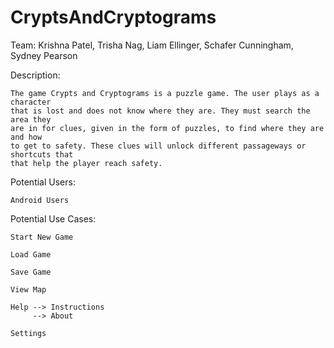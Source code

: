 # CryptsAndCryptograms

Team: Krishna Patel, Trisha Nag, Liam Ellinger, Schafer Cunningham, Sydney Pearson

Description:

    The game Crypts and Cryptograms is a puzzle game. The user plays as a character
    that is lost and does not know where they are. They must search the area they
    are in for clues, given in the form of puzzles, to find where they are and how
    to get to safety. These clues will unlock different passageways or shortcuts that
    that help the player reach safety.

Potential Users:

    Android Users

Potential Use Cases:

    Start New Game

    Load Game

    Save Game

    View Map

    Help --> Instructions
         --> About

    Settings

